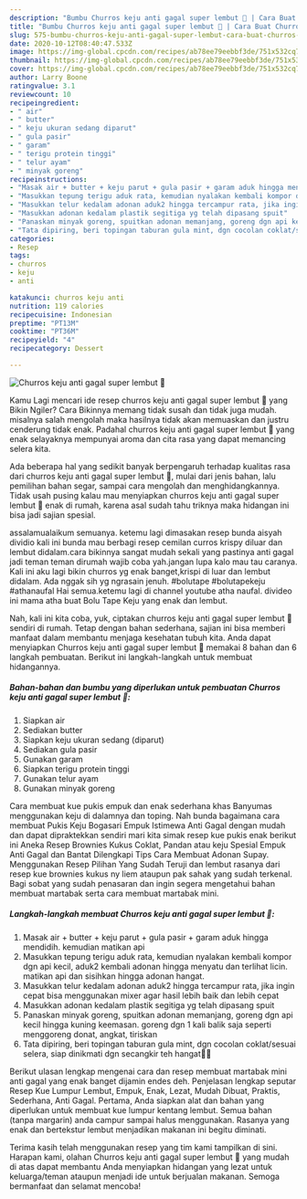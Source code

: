 ```yaml
---
description: "Bumbu Churros keju anti gagal super lembut 🤤 | Cara Buat Churros keju anti gagal super lembut 🤤 Yang Enak Dan Lezat"
title: "Bumbu Churros keju anti gagal super lembut 🤤 | Cara Buat Churros keju anti gagal super lembut 🤤 Yang Enak Dan Lezat"
slug: 575-bumbu-churros-keju-anti-gagal-super-lembut-cara-buat-churros-keju-anti-gagal-super-lembut-yang-enak-dan-lezat
date: 2020-10-12T08:40:47.533Z
image: https://img-global.cpcdn.com/recipes/ab78ee79eebbf3de/751x532cq70/churros-keju-anti-gagal-super-lembut-🤤-foto-resep-utama.jpg
thumbnail: https://img-global.cpcdn.com/recipes/ab78ee79eebbf3de/751x532cq70/churros-keju-anti-gagal-super-lembut-🤤-foto-resep-utama.jpg
cover: https://img-global.cpcdn.com/recipes/ab78ee79eebbf3de/751x532cq70/churros-keju-anti-gagal-super-lembut-🤤-foto-resep-utama.jpg
author: Larry Boone
ratingvalue: 3.1
reviewcount: 10
recipeingredient:
- " air"
- " butter"
- " keju ukuran sedang diparut"
- " gula pasir"
- " garam"
- " terigu protein tinggi"
- " telur ayam"
- " minyak goreng"
recipeinstructions:
- "Masak air + butter + keju parut + gula pasir + garam aduk hingga mendidih. kemudian matikan api"
- "Masukkan tepung terigu aduk rata, kemudian nyalakan kembali kompor dgn api kecil, aduk2 kembali adonan hingga menyatu dan terlihat licin. matikan api dan sisihkan hingga adonan hangat."
- "Masukkan telur kedalam adonan aduk2 hingga tercampur rata, jika ingin cepat bisa menggunakan mixer agar hasil lebih baik dan lebih cepat"
- "Masukkan adonan kedalam plastik segitiga yg telah dipasang spuit"
- "Panaskan minyak goreng, spuitkan adonan memanjang, goreng dgn api kecil hingga kuning keemasan. goreng dgn 1 kali balik saja seperti menggoreng donat, angkat, tiriskan"
- "Tata dipiring, beri topingan taburan gula mint, dgn cocolan coklat/sesuai selera, siap dinikmati dgn secangkir teh hangat🤤🤤"
categories:
- Resep
tags:
- churros
- keju
- anti

katakunci: churros keju anti 
nutrition: 119 calories
recipecuisine: Indonesian
preptime: "PT13M"
cooktime: "PT36M"
recipeyield: "4"
recipecategory: Dessert

---
```



![Churros keju anti gagal super lembut 🤤](https://img-global.cpcdn.com/recipes/ab78ee79eebbf3de/751x532cq70/churros-keju-anti-gagal-super-lembut-🤤-foto-resep-utama.jpg)

Kamu Lagi mencari ide resep churros keju anti gagal super lembut 🤤 yang Bikin Ngiler? Cara Bikinnya memang tidak susah dan tidak juga mudah. misalnya salah mengolah maka hasilnya tidak akan memuaskan dan justru cenderung tidak enak. Padahal churros keju anti gagal super lembut 🤤 yang enak selayaknya mempunyai aroma dan cita rasa yang dapat memancing selera kita.

Ada beberapa hal yang sedikit banyak berpengaruh terhadap kualitas rasa dari churros keju anti gagal super lembut 🤤, mulai dari jenis bahan, lalu pemilihan bahan segar, sampai cara mengolah dan menghidangkannya. Tidak usah pusing kalau mau menyiapkan churros keju anti gagal super lembut 🤤 enak di rumah, karena asal sudah tahu triknya maka hidangan ini bisa jadi sajian spesial.

assalamualaikum semuanya. ketemu lagi dimasakan resep bunda aisyah dividio kali ini bunda mau berbagi resep cemilan curros krispy diluar dan lembut didalam.cara bikinnya sangat mudah sekali yang pastinya anti gagal jadi teman teman dirumah wajib coba yah.jangan lupa kalo mau tau caranya. Kali ini aku lagi bikin churros yg enak banget,krispi di luar dan lembut didalam. Ada nggak sih yg ngrasain jenuh. #bolutape #bolutapekeju #athanaufal Hai semua.ketemu lagi di channel youtube atha naufal. divideo ini mama atha buat Bolu Tape Keju yang enak dan lembut.


Nah, kali ini kita coba, yuk, ciptakan churros keju anti gagal super lembut 🤤 sendiri di rumah. Tetap dengan bahan sederhana, sajian ini bisa memberi manfaat dalam membantu menjaga kesehatan tubuh kita. Anda dapat menyiapkan Churros keju anti gagal super lembut 🤤 memakai 8 bahan dan 6 langkah pembuatan. Berikut ini langkah-langkah untuk membuat hidangannya.

<!--inarticleads1-->

##### Bahan-bahan dan bumbu yang diperlukan untuk pembuatan Churros keju anti gagal super lembut 🤤:

1. Siapkan  air
1. Sediakan  butter
1. Siapkan  keju ukuran sedang (diparut)
1. Sediakan  gula pasir
1. Gunakan  garam
1. Siapkan  terigu protein tinggi
1. Gunakan  telur ayam
1. Gunakan  minyak goreng


Cara membuat kue pukis empuk dan enak sederhana khas Banyumas menggunakan keju di dalamnya dan toping. Nah bunda bagaimana cara membuat Pukis Keju Bogasari Empuk Istimewa Anti Gagal dengan mudah dan dapat dipraktekkan sendiri mari kita simak resep kue pukis enak berikut ini  Aneka Resep Brownies Kukus Coklat, Pandan atau keju Spesial Empuk Anti Gagal dan Bantat Dilengkapi Tips Cara Membuat Adonan Supay. Menggunakan Resep Pilihan Yang Sudah Teruji dan lembut rasanya dari resep kue brownies kukus ny liem ataupun pak sahak yang sudah terkenal. Bagi sobat yang sudah penasaran dan ingin segera mengetahui bahan membuat martabak serta cara membuat martabak mini. 

<!--inarticleads2-->

##### Langkah-langkah membuat Churros keju anti gagal super lembut 🤤:

1. Masak air + butter + keju parut + gula pasir + garam aduk hingga mendidih. kemudian matikan api
1. Masukkan tepung terigu aduk rata, kemudian nyalakan kembali kompor dgn api kecil, aduk2 kembali adonan hingga menyatu dan terlihat licin. matikan api dan sisihkan hingga adonan hangat.
1. Masukkan telur kedalam adonan aduk2 hingga tercampur rata, jika ingin cepat bisa menggunakan mixer agar hasil lebih baik dan lebih cepat
1. Masukkan adonan kedalam plastik segitiga yg telah dipasang spuit
1. Panaskan minyak goreng, spuitkan adonan memanjang, goreng dgn api kecil hingga kuning keemasan. goreng dgn 1 kali balik saja seperti menggoreng donat, angkat, tiriskan
1. Tata dipiring, beri topingan taburan gula mint, dgn cocolan coklat/sesuai selera, siap dinikmati dgn secangkir teh hangat🤤🤤


Berikut ulasan lengkap mengenai cara dan resep membuat martabak mini anti gagal yang enak banget dijamin endes deh. Penjelasan lengkap seputar Resep Kue Lumpur Lembut, Empuk, Enak, Lezat, Mudah Dibuat, Praktis, Sederhana, Anti Gagal. Pertama, Anda siapkan alat dan bahan yang diperlukan untuk membuat kue lumpur kentang lembut. Semua bahan (tanpa margarin) anda campur sampai halus menggunakan. Rasanya yang enak dan bertekstur lembut menjadikan makanan ini begitu diminati. 

Terima kasih telah menggunakan resep yang tim kami tampilkan di sini. Harapan kami, olahan Churros keju anti gagal super lembut 🤤 yang mudah di atas dapat membantu Anda menyiapkan hidangan yang lezat untuk keluarga/teman ataupun menjadi ide untuk berjualan makanan. Semoga bermanfaat dan selamat mencoba!
